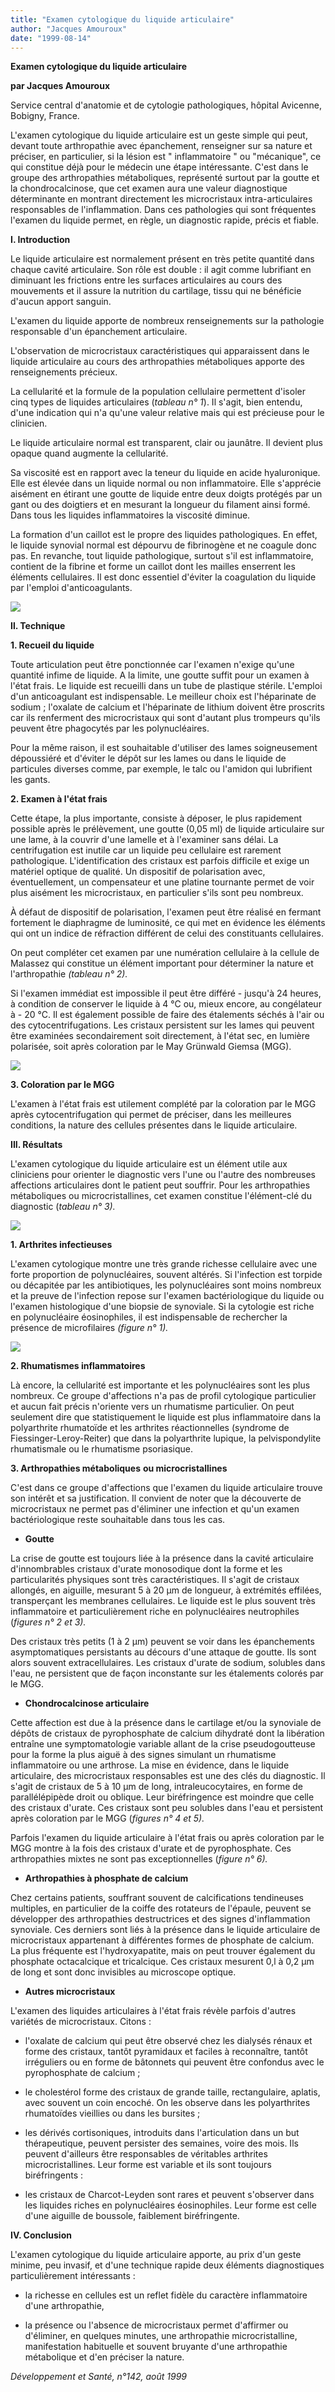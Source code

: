 ```yaml
---
title: "Examen cytologique du liquide articulaire"
author: "Jacques Amouroux"
date: "1999-08-14"
---
```


**Examen cytologique du liquide articulaire**

**par Jacques Amouroux**

Service central d'anatomie et de cytologie pathologiques, hôpital Avicenne, Bobigny, France.

L'examen cytologique du liquide articulaire est un geste simple qui peut, devant toute arthropathie avec épanchement, renseigner sur sa nature et préciser, en particulier, si la lésion est " inflammatoire " ou "mécanique", ce qui constitue déjà pour le médecin une étape intéressante. C'est dans le groupe des arthropathies métaboliques, représenté surtout par la goutte et la chondrocalcinose, que cet examen aura une valeur diagnostique déterminante en montrant directement les microcristaux intra-articulaires responsables de l'inflammation. Dans ces pathologies qui sont fréquentes l'examen du liquide permet, en règle, un diagnostic rapide, précis et fiable.

**I. Introduction**

Le liquide articulaire est normalement présent en très petite quantité dans chaque cavité articulaire. Son rôle est double : il agit comme lubrifiant en diminuant les frictions entre les surfaces articulaires au cours des mouvements et il assure la nutrition du cartilage, tissu qui ne bénéficie d'aucun apport sanguin.

L'examen du liquide apporte de nombreux renseignements sur la pathologie responsable d'un épanchement articulaire.

L'observation de microcristaux caractéristiques qui apparaissent dans le liquide articulaire au cours des arthropathies métaboliques apporte des renseignements précieux.

La cellularité et la formule de la population cellulaire permettent d'isoler cinq types de liquides articulaires (_tableau n° 1_). Il s'agit, bien entendu, d'une indication qui n'a qu'une valeur relative mais qui est précieuse pour le clinicien.

Le liquide articulaire normal est transparent, clair ou jaunâtre. Il devient plus opaque quand augmente la cellularité.

Sa viscosité est en rapport avec la teneur du liquide en acide hyaluronique. Elle est élevée dans un liquide normal ou non inflammatoire. Elle s'apprécie aisément en étirant une goutte de liquide entre deux doigts protégés par un gant ou des doigtiers et en mesurant la longueur du filament ainsi formé. Dans tous les liquides inflammatoires la viscosité diminue.

La formation d'un caillot est le propre des liquides pathologiques. En effet, le liquide synovial normal est dépourvu de fibrinogène et ne coagule donc pas. En revanche, tout liquide pathologique, surtout s'il est inflammatoire, contient de la fibrine et forme un caillot dont les mailles enserrent les éléments cellulaires. Il est donc essentiel d'éviter la coagulation du liquide par l'emploi d'anticoagulants.


![](i849-1.jpg)


**Il. Technique**

**1. Recueil du liquide**

Toute articulation peut être ponctionnée car l'examen n'exige qu'une quantité infime de liquide. A la limite, une goutte suffit pour un examen à l'état frais. Le liquide est recueilli dans un tube de plastique stérile. L'emploi d'un anticoagulant est indispensable. Le meilleur choix est l'héparinate de sodium ; l'oxalate de calcium et l'héparinate de lithium doivent être proscrits car ils renferment des microcristaux qui sont d'autant plus trompeurs qu'ils peuvent être phagocytés par les polynucléaires.

Pour la même raison, il est souhaitable d'utiliser des lames soigneusement dépoussiéré et d'éviter le dépôt sur les lames ou dans le liquide de particules diverses comme, par exemple, le talc ou l'amidon qui lubrifient les gants.

**2. Examen à l'état frais**

Cette étape, la plus importante, consiste à déposer, le plus rapidement possible après le prélèvement, une goutte (0,05 ml) de liquide articulaire sur une lame, à la couvrir d'une lamelle et à l'examiner sans délai. La centrifugation est inutile car un liquide peu cellulaire est rarement pathologique. L'identification des cristaux est parfois difficile et exige un matériel optique de qualité. Un dispositif de polarisation avec, éventuellement, un compensateur et une platine tournante permet de voir plus aisément les microcristaux, en particulier s'ils sont peu nombreux.

À défaut de dispositif de polarisation, l'examen peut être réalisé en fermant fortement le diaphragme de luminosité, ce qui met en évidence les éléments qui ont un indice de réfraction différent de celui des constituants cellulaires.

On peut compléter cet examen par une numération cellulaire à la cellule de Malassez qui constitue un élément important pour déterminer la nature et l'arthropathie _(tableau n° 2)._

Si l'examen immédiat est impossible il peut être différé - jusqu'à 24 heures, à condition de conserver le liquide à 4 °C ou, mieux encore, au congélateur à - 20 °C. Il est également possible de faire des étalements séchés à l'air ou des cytocentrifugations. Les cristaux persistent sur les lames qui peuvent être examinées secondairement soit directement, à l'état sec, en lumière polarisée, soit après coloration par le May Grünwald Giemsa (MGG).


![](i849-2.jpg)


**3. Coloration par le MGG**

L'examen à l'état frais est utilement complété par la coloration par le MGG après cytocentrifugation qui permet de préciser, dans les meilleures conditions, la nature des cellules présentes dans le liquide articulaire.

**III. Résultats**

L'examen cytologique du liquide articulaire est un élément utile aux cliniciens pour orienter le diagnostic vers l'une ou l'autre des nombreuses affections articulaires dont le patient peut souffrir. Pour les arthropathies métaboliques ou microcristallines, cet examen constitue l'élément-clé du diagnostic (_tableau n° 3)._


![](i849-3.jpg)


**1. Arthrites infectieuses**

L'examen cytologique montre une très grande richesse cellulaire avec une forte proportion de polynucléaires, souvent altérés. Si l'infection est torpide ou décapitée par les antibiotiques, les polynucléaires sont moins nombreux et la preuve de l'infection repose sur l'examen bactériologique du liquide ou l'examen histologique d'une biopsie de synoviale. Si la cytologie est riche en polynucléaire éosinophiles, il est indispensable de rechercher la présence de microfilaires _(figure n° 1)._


![](i849-4.jpg)


**2. Rhumatismes inflammatoires**

Là encore, la cellularité est importante et les polynucléaires sont les plus nombreux. Ce groupe d'affections n'a pas de profil cytologique particulier et aucun fait précis n'oriente vers un rhumatisme particulier. On peut seulement dire que statistiquement le liquide est plus inflammatoire dans la polyarthrite rhumatoïde et les arthrites réactionnelles (syndrome de Fiessinger-Leroy-Reiter) que dans la polyarthrite lupique, la pelvispondylite rhumatismale ou le rhumatisme psoriasique.

**3. Arthropathies métaboliques** **ou microcristallines**

C'est dans ce groupe d'affections que l'examen du liquide articulaire trouve son intérêt et sa justification. Il convient de noter que la découverte de microcristaux ne permet pas d'éliminer une infection et qu'un examen bactériologique reste souhaitable dans tous les cas.

*   **Goutte**

La crise de goutte est toujours liée à la présence dans la cavité articulaire d'innombrables cristaux d'urate monosodique dont la forme et les particularités physiques sont très caractéristiques. Il s'agit de cristaux allongés, en aiguille, mesurant 5 à 20 µm de longueur, à extrémités effilées, transperçant les membranes cellulaires. Le liquide est le plus souvent très inflammatoire et particulièrement riche en polynucléaires neutrophiles (_figures n° 2 et 3)._

Des cristaux très petits (1 à 2 µm) peuvent se voir dans les épanchements asymptomatiques persistants au décours d'une attaque de goutte. Ils sont alors souvent extracellulaires. Les cristaux d'urate de sodium, solubles dans l'eau, ne persistent que de façon inconstante sur les étalements colorés par le MGG.

*   **Chondrocalcinose articulaire**

Cette affection est due à la présence dans le cartilage et/ou la synoviale de dépôts de cristaux de pyrophosphate de calcium dihydraté dont la libération entraîne une symptomatologie variable allant de la crise pseudogoutteuse pour la forme la plus aiguë à des signes simulant un rhumatisme inflammatoire ou une arthrose. La mise en évidence, dans le liquide articulaire, des microcristaux responsables est une des clés du diagnostic. Il s'agit de cristaux de 5 à 10 µm de long, intraleucocytaires, en forme de parallélépipède droit ou oblique. Leur biréfringence est moindre que celle des cristaux d'urate. Ces cristaux sont peu solubles dans l'eau et persistent après coloration par le MGG (_figures_ _n° 4 et 5)._

Parfois l'examen du liquide articulaire à l'état frais ou après coloration par le MGG montre à la fois des cristaux d'urate et de pyrophosphate. Ces arthropathies mixtes ne sont pas exceptionnelles (_figure_ _n° 6)._

*   **Arthropathies à phosphate de calcium**

Chez certains patients, souffrant souvent de calcifications tendineuses multiples, en particulier de la coiffe des rotateurs de l'épaule, peuvent se développer des arthropathies destructrices et des signes d'inflammation synoviale. Ces derniers sont liés à la présence dans le liquide articulaire de microcristaux appartenant à différentes formes de phosphate de calcium. La plus fréquente est l'hydroxyapatite, mais on peut trouver également du phosphate octacalcique et tricalcique. Ces cristaux mesurent 0,l à 0,2 µm de long et sont donc invisibles au microscope optique.

*   **Autres microcristaux**

L'examen des liquides articulaires à l'état frais révèle parfois d'autres variétés de microcristaux. Citons :

- l'oxalate de calcium qui peut être observé chez les dialysés rénaux et forme des cristaux, tantôt pyramidaux et faciles à reconnaître, tantôt irréguliers ou en forme de bâtonnets qui peuvent être confondus avec le pyrophosphate de calcium ;

- le cholestérol forme des cristaux de grande taille, rectangulaire, aplatis, avec souvent un coin encoché. On les observe dans les polyarthrites rhumatoïdes vieillies ou dans les bursites ;

- les dérivés cortisoniques, introduits dans l'articulation dans un but thérapeutique, peuvent persister des semaines, voire des mois. Ils peuvent d'ailleurs être responsables de véritables arthrites microcristallines. Leur forme est variable et ils sont toujours biréfringents :

- les cristaux de Charcot-Leyden sont rares et peuvent s'observer dans les liquides riches en polynucléaires éosinophiles. Leur forme est celle d'une aiguille de boussole, faiblement biréfringente.

**IV. Conclusion**

L'examen cytologique du liquide articulaire apporte, au prix d'un geste minime, peu invasif, et d'une technique rapide deux éléments diagnostiques particulièrement intéressants :

- la richesse en cellules est un reflet fidèle du caractère inflammatoire d'une arthropathie,

- la présence ou l'absence de microcristaux permet d'affirmer ou d'éliminer, en quelques minutes, une arthropathie microcristalline, manifestation habituelle et souvent bruyante d'une arthropathie métabolique et d'en préciser la nature.

_Développement et Santé, n°142, août 1999_